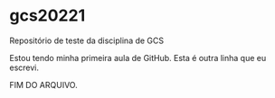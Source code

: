 # gcs20221
Repositório de teste da disciplina de GCS

Estou tendo minha primeira aula de GitHub.
Esta é outra linha que eu escrevi.

FIM DO ARQUIVO.


